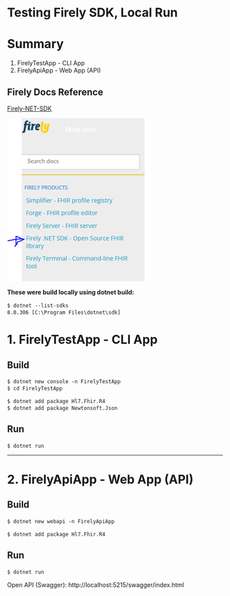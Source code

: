 # Testing Firely SDK, Local Run

# Summary
1. FirelyTestApp - CLI App
2. FirelyApiApp - Web App (API)

## Firely Docs Reference

[Firely-NET-SDK](https://docs.fire.ly/projects/Firely-NET-SDK/en/latest/)

![Firely-NET-SDK](firely-web-01.PNG)



__These were build locally using dotnet build:__
```
$ dotnet --list-sdks
8.0.306 [C:\Program Files\dotnet\sdk]
```

# 1. FirelyTestApp - CLI App

## Build

```
$ dotnet new console -n FirelyTestApp 
$ cd FirelyTestApp
```

```
$ dotnet add package Hl7.Fhir.R4
$ dotnet add package Newtonsoft.Json
```

## Run

```
$ dotnet run
```

--- 

# 2. FirelyApiApp - Web App (API)

## Build

```
$ dotnet new webapi -n FirelyApiApp
```

```
$ dotnet add package Hl7.Fhir.R4
```

## Run

```
$ dotnet run
```

Open API (Swagger): http://localhost:5215/swagger/index.html






